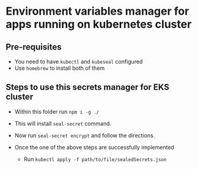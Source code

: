 # Environment variables manager for apps running on kubernetes cluster
## Pre-requisites

- You need to have `kubectl` and `kubeseal` configured
- Use `homebrew` to install both of them

## Steps to use this secrets manager for EKS cluster

  - Within this folder run `npm i -g ./`
  - This will install `seal-secret` command.
  - Now run `seal-secret encrypt` and follow the directions.

- Once the one of the above steps are successfully implemented

  - Run `kubectl apply -f path/to/file/sealedSecrets.json`
